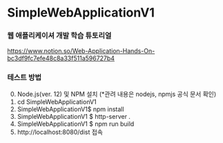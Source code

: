 # SimpleWebApplicationV1
### 웹 애플리케이셔 개발 학습 튜토리얼
https://www.notion.so/Web-Application-Hands-On-bc3df9fc7efe48c8a33f511a596727b4

### 테스트 방법
0. Node.js(ver. 12) 및 NPM 설치 (*관려 내용은 nodejs, npmjs 공식 문서 확인)
1. cd SimpleWebApplicationV1
2. SimpleWebApplicationV1$ npm install
3. SimpleWebApplicationV1 $ http-server .
4. SimpleWebApplicationV1 $ npm run build
5. http://localhost:8080/dist 접속
